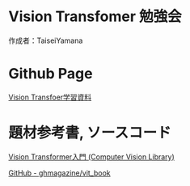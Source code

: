 # Vision Transfomer 勉強会

作成者：TaiseiYamana

# Github Page
[Vision Transfoer学習資料](https://taiseiyamana.github.io/vit_study/)

# 題材参考書, ソースコード

[Vision Transformer入門 (Computer Vision Library)](https://www.amazon.co.jp/Vision-Transformer入門-Computer-Library/dp/4297130580)

[GitHub - ghmagazine/vit_book](https://github.com/ghmagazine/vit_book)

